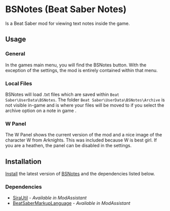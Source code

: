 # BSNotes (Beat Saber Notes)
Is a Beat Saber mod for viewing text notes inside the game. 
## Usage
### General
In the games main menu, you will find the BSNotes button. With the exception of the settings, the mod is entirely contained within that menu. 

### Local Files
BSNotes will load .txt files which are saved within ``Beat Saber\UserData\BSNotes``. The folder ``Beat Saber\UserData\BSNotes\Archive`` is not visible in-game and is where your files will be moved to if you select the archive option on a note in game .

### W Panel
The W Panel shows the current version of the mod and a nice image of the character W from Arknights. This was included because W is best girl. If you are a heathen, the panel can be disabled in the settings.

## Installation
[Install](https://bsmg.wiki/pc-modding.html#install-mods) the latest version of [BSNotes](https://github.com/Asis2019/BSNotes/releases) and the dependencies listed below.
### Dependencies
* [SiraUtil](https://github.com/Auros/SiraUtil) _- Available in ModAssistant_
* [BeatSaberMarkupLanguage](https://github.com/monkeymanboy/BeatSaberMarkupLanguage) _- Available in ModAssistant_

